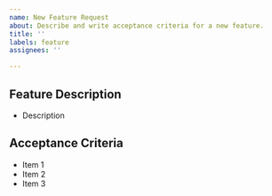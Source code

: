 ```yaml
---
name: New Feature Request
about: Describe and write acceptance criteria for a new feature.
title: ''
labels: feature
assignees: ''

---
```


## Feature Description
* Description

## Acceptance Criteria
* Item 1
* Item 2
* Item 3
